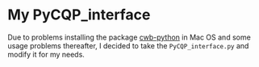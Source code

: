 # My PyCQP_interface

Due to problems installing the package [cwb-python](https://pypi.python.org/pypi/cwb-python/) in Mac OS and some usage problems thereafter, I decided to take the `PyCQP_interface.py` and modify it for my needs.
